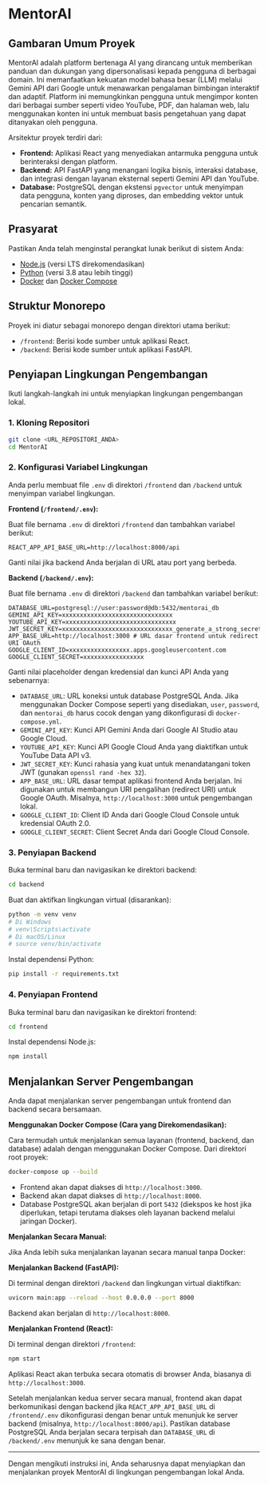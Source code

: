 # MentorAI

## Gambaran Umum Proyek

MentorAI adalah platform bertenaga AI yang dirancang untuk memberikan panduan dan dukungan yang dipersonalisasi kepada pengguna di berbagai domain. Ini memanfaatkan kekuatan model bahasa besar (LLM) melalui Gemini API dari Google untuk menawarkan pengalaman bimbingan interaktif dan adaptif. Platform ini memungkinkan pengguna untuk mengimpor konten dari berbagai sumber seperti video YouTube, PDF, dan halaman web, lalu menggunakan konten ini untuk membuat basis pengetahuan yang dapat ditanyakan oleh pengguna.

Arsitektur proyek terdiri dari:

*   **Frontend:** Aplikasi React yang menyediakan antarmuka pengguna untuk berinteraksi dengan platform.
*   **Backend:** API FastAPI yang menangani logika bisnis, interaksi database, dan integrasi dengan layanan eksternal seperti Gemini API dan YouTube.
*   **Database:** PostgreSQL dengan ekstensi `pgvector` untuk menyimpan data pengguna, konten yang diproses, dan embedding vektor untuk pencarian semantik.

## Prasyarat

Pastikan Anda telah menginstal perangkat lunak berikut di sistem Anda:

*   [Node.js](https://nodejs.org/) (versi LTS direkomendasikan)
*   [Python](https://www.python.org/) (versi 3.8 atau lebih tinggi)
*   [Docker](https://www.docker.com/) dan [Docker Compose](https://docs.docker.com/compose/)

## Struktur Monorepo

Proyek ini diatur sebagai monorepo dengan direktori utama berikut:

*   `/frontend`: Berisi kode sumber untuk aplikasi React.
*   `/backend`: Berisi kode sumber untuk aplikasi FastAPI.

## Penyiapan Lingkungan Pengembangan

Ikuti langkah-langkah ini untuk menyiapkan lingkungan pengembangan lokal.

### 1. Kloning Repositori

```bash
git clone <URL_REPOSITORI_ANDA>
cd MentorAI
```

### 2. Konfigurasi Variabel Lingkungan

Anda perlu membuat file `.env` di direktori `/frontend` dan `/backend` untuk menyimpan variabel lingkungan.

**Frontend (`/frontend/.env`):**

Buat file bernama `.env` di direktori `/frontend` dan tambahkan variabel berikut:

```env
REACT_APP_API_BASE_URL=http://localhost:8000/api
```

Ganti nilai jika backend Anda berjalan di URL atau port yang berbeda.

**Backend (`/backend/.env`):**

Buat file bernama `.env` di direktori `/backend` dan tambahkan variabel berikut:

```env
DATABASE_URL=postgresql://user:password@db:5432/mentorai_db
GEMINI_API_KEY=xxxxxxxxxxxxxxxxxxxxxxxxxxxxxxx
YOUTUBE_API_KEY=xxxxxxxxxxxxxxxxxxxxxxxxxxxxxxx
JWT_SECRET_KEY=xxxxxxxxxxxxxxxxxxxxxxxxxxxxxxx_generate_a_strong_secret_key
APP_BASE_URL=http://localhost:3000 # URL dasar frontend untuk redirect URI OAuth
GOOGLE_CLIENT_ID=xxxxxxxxxxxxxxxxx.apps.googleusercontent.com
GOOGLE_CLIENT_SECRET=xxxxxxxxxxxxxxxxx
```

Ganti nilai placeholder dengan kredensial dan kunci API Anda yang sebenarnya:
*   `DATABASE_URL`: URL koneksi untuk database PostgreSQL Anda. Jika menggunakan Docker Compose seperti yang disediakan, `user`, `password`, dan `mentorai_db` harus cocok dengan yang dikonfigurasi di `docker-compose.yml`.
*   `GEMINI_API_KEY`: Kunci API Gemini Anda dari Google AI Studio atau Google Cloud.
*   `YOUTUBE_API_KEY`: Kunci API Google Cloud Anda yang diaktifkan untuk YouTube Data API v3.
*   `JWT_SECRET_KEY`: Kunci rahasia yang kuat untuk menandatangani token JWT (gunakan `openssl rand -hex 32`).
*   `APP_BASE_URL`: URL dasar tempat aplikasi frontend Anda berjalan. Ini digunakan untuk membangun URI pengalihan (redirect URI) untuk Google OAuth. Misalnya, `http://localhost:3000` untuk pengembangan lokal.
*   `GOOGLE_CLIENT_ID`: Client ID Anda dari Google Cloud Console untuk kredensial OAuth 2.0.
*   `GOOGLE_CLIENT_SECRET`: Client Secret Anda dari Google Cloud Console.

### 3. Penyiapan Backend

Buka terminal baru dan navigasikan ke direktori backend:

```bash
cd backend
```

Buat dan aktifkan lingkungan virtual (disarankan):

```bash
python -m venv venv
# Di Windows
# venv\Scripts\activate
# Di macOS/Linux
# source venv/bin/activate
```

Instal dependensi Python:

```bash
pip install -r requirements.txt
```

### 4. Penyiapan Frontend

Buka terminal baru dan navigasikan ke direktori frontend:

```bash
cd frontend
```

Instal dependensi Node.js:

```bash
npm install
```

## Menjalankan Server Pengembangan

Anda dapat menjalankan server pengembangan untuk frontend dan backend secara bersamaan.

**Menggunakan Docker Compose (Cara yang Direkomendasikan):**

Cara termudah untuk menjalankan semua layanan (frontend, backend, dan database) adalah dengan menggunakan Docker Compose. Dari direktori root proyek:

```bash
docker-compose up --build
```

*   Frontend akan dapat diakses di `http://localhost:3000`.
*   Backend akan dapat diakses di `http://localhost:8000`.
*   Database PostgreSQL akan berjalan di port `5432` (diekspos ke host jika diperlukan, tetapi terutama diakses oleh layanan backend melalui jaringan Docker).

**Menjalankan Secara Manual:**

Jika Anda lebih suka menjalankan layanan secara manual tanpa Docker:

**Menjalankan Backend (FastAPI):**

Di terminal dengan direktori `/backend` dan lingkungan virtual diaktifkan:

```bash
uvicorn main:app --reload --host 0.0.0.0 --port 8000
```

Backend akan berjalan di `http://localhost:8000`.

**Menjalankan Frontend (React):**

Di terminal dengan direktori `/frontend`:

```bash
npm start
```

Aplikasi React akan terbuka secara otomatis di browser Anda, biasanya di `http://localhost:3000`.

Setelah menjalankan kedua server secara manual, frontend akan dapat berkomunikasi dengan backend jika `REACT_APP_API_BASE_URL` di `/frontend/.env` dikonfigurasi dengan benar untuk menunjuk ke server backend (misalnya, `http://localhost:8000/api`).
Pastikan database PostgreSQL Anda berjalan secara terpisah dan `DATABASE_URL` di `/backend/.env` menunjuk ke sana dengan benar.

---

Dengan mengikuti instruksi ini, Anda seharusnya dapat menyiapkan dan menjalankan proyek MentorAI di lingkungan pengembangan lokal Anda.